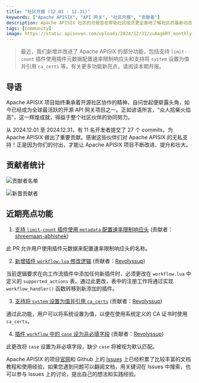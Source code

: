 ```yaml
---
title: "社区月报 (12.01 - 12.31)"
keywords: ["Apache APISIX", "API 网关", "社区月报", "贡献者"]
description: Apache APISIX 社区的月报旨在帮助社区成员更全面地了解社区的最新动态，方便大家参与到 Apache APISIX 社区中来。
tags: [Community]
image: https://static.apiseven.com/uploads/2024/12/31/xuAagbRY_monthly-report-cover-cn.png
---
```


> 最近，我们新增并改进了 Apache APISIX 的部分功能，包括支持 `limit-count` 插件使用插件元数据配置速率限制响应头和支持将 `system` 设置为值并引用 `ca_certs` 等。有关更多功能新亮点，请阅读本期月报。
<!--truncate-->
## 导语

Apache APISIX 项目始终秉承着开源社区协作的精神，自问世起便崭露头角，如今已经成为全球最活跃的开源 API 网关项目之一。正如谚语所言，“众人拾柴火焰高”，这一辉煌成就，得益于整个社区伙伴的协同努力。

从 2024.12.01 至 2024.12.31，有 11 名开发者提交了 27 个 commits，为 Apache APISIX 做出了重要贡献。感谢这些伙伴们对 Apache APISIX 的无私支持！正是因为你们的付出，才能让 Apache APISIX 项目不断改进、提升和壮大。

## 贡献者统计

![贡献者名单](https://static.apiseven.com/uploads/2024/12/31/npwFTjZH_dec-monthly-report-en.png)

![新晋贡献者](https://static.apiseven.com/uploads/2024/12/31/LWGfMhY3_dec-new-contributors.jpg)

## 近期亮点功能

1. [支持 `limit-count` 插件使用 `metadata` 配置速率限制响应头](https://github.com/apache/apisix/pull/11831) (贡献者：[shreemaan-abhishek](https://github.com/shreemaan-abhishek))

此 PR 允许用户使用插件元数据来配置速率限制响应头的名称。

2. [新增插件 `workflow.lua` 修改逻辑](https://github.com/apache/apisix/pull/11832) (贡献者：[Revolyssup](https://github.com/Revolyssup))

当前逻辑要求在向工作流插件中添加任何新插件时，必须更改在 `workflow.lua` 中定义的 `supported_actions` 表。通过此更改，表中的注册工作将通过实现 `workflow_handler()` 函数转移到新添加的插件。

3. [支持将 `system` 设置为值并引用 `ca_certs`](https://github.com/apache/apisix/pull/11809) (贡献者：[Revolyssup](https://github.com/Revolyssup))

通过此功能，用户可以将系统设置为值，以便在使用系统定义的 CA 证书时使用 `ca_certs`。

4. [插件 `workflow` 中的 `case` 设为非必填字段](https://github.com/apache/apisix/pull/11787) (贡献者：[Revolyssup](https://github.com/Revolyssup))

此更改将 `case` 设置为非必填字段，缺少 `case` 将被视为默认匹配。

Apache APISIX 的项目[官网](https://apisix.apache.org/zh/)和 Github 上的 [Issues](https://github.com/apache/apisix/issues) 上已经积累了比较丰富的文档教程和使用经验，如果您遇到问题可以翻阅文档，用关键词在 Issues 中搜索，也可以参与 Issues 上的讨论，提出自己的想法和实践经验。
